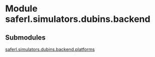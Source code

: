 # Module saferl.simulators.dubins.backend


## Submodules

[saferl.simulators.dubins.backend.platforms](platforms-py)
